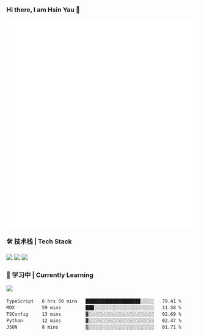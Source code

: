 ### Hi there, I am Hsin Yau 👋 
![Metrics](./github-metrics.svg)

### 🛠 技术栈 | Tech Stack
![](https://skillicons.dev/icons?i=html,css,js,ts,sass,jquery,bootstrap,vue&theme=light) 
![](https://skillicons.dev/icons?i=vite,nuxtjs,webpack,tailwindcss,windicss,nodejs,express,markdown&theme=light)
![](https://skillicons.dev/icons?i=mysql,mongodb,git,pug,vscode,idea,ps,figma&theme=light)

### 📖 学习中 | Currently Learning

![](https://skillicons.dev/icons?i=react,nextjs,svelte,nestjs,nginx,docker,rollupjs&theme=light)

<!--START_SECTION:waka-->

```txt
TypeScript   6 hrs 50 mins   ████████████████████░░░░░   79.41 %
MDX          59 mins         ███░░░░░░░░░░░░░░░░░░░░░░   11.58 %
TSConfig     13 mins         ▓░░░░░░░░░░░░░░░░░░░░░░░░   02.69 %
Python       12 mins         ▓░░░░░░░░░░░░░░░░░░░░░░░░   02.47 %
JSON         8 mins          ▒░░░░░░░░░░░░░░░░░░░░░░░░   01.71 %
```

<!--END_SECTION:waka-->

